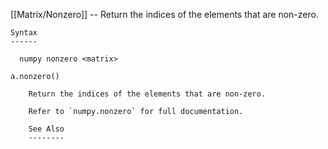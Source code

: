 [[Matrix/Nonzero]] --     Return the indices of the elements that are non-zero.

~~~
Syntax
------

  numpy nonzero <matrix>

a.nonzero()

    Return the indices of the elements that are non-zero.

    Refer to `numpy.nonzero` for full documentation.

    See Also
    --------
~~~
